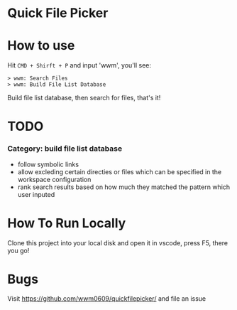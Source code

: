 # Quick File Picker

# How to use
Hit `CMD + Shirft + P` and input 'wwm', you'll see:
```
> wwm: Search Files
> wwm: Build File List Database
```

Build file list database, then search for files, that's it!

# TODO
### Category: build file list database
- follow symbolic links
- allow excleding certain directies or files which can be specified in the workspace configuration
- rank search results based on how much they matched the pattern which user inputed

# How To Run Locally
Clone this project into your local disk and open it in vscode, press F5, there you go!

# Bugs
Visit https://github.com/wwm0609/quickfilepicker/ and file an issue
